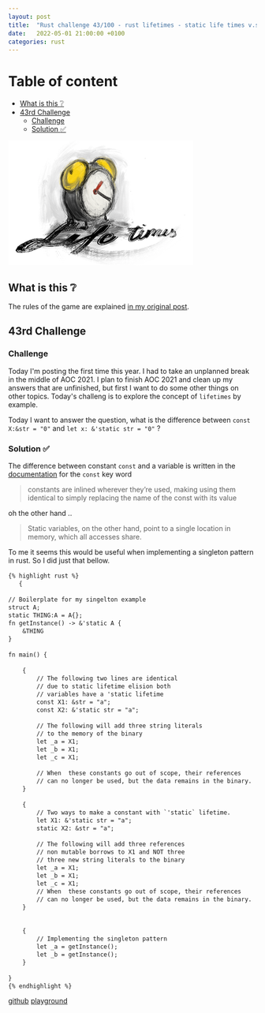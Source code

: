 ```yaml
---
layout: post
title:  "Rust challenge 43/100 - rust lifetimes - static life times v.s. constants "
date:   2022-05-01 21:00:00 +0100
categories: rust
---
```



#  Table of content
<!-- MarkdownTOC autolink="true" -->

- [What is this :grey_question:](#what-is-this-grey_question)
- [43rd Challenge](#43rd-challenge)
	- [Challenge](#challenge)
	- [Solution :white_check_mark:](#solution-white_check_mark)

<!-- /MarkdownTOC -->
![](/assets/img/lifetimes.png)
## What is this :grey_question: 

The rules of the game are explained [in my original post](https://maebli.github.io/rust/2021/10/18/100rust.html). 

## 43rd Challenge
### Challenge

Today I'm posting the first time this year. I had to take an unplanned break in the middle of AOC 2021. I plan to finish AOC 2021 and clean up my answers that are unfinished, but first I want to do some other things on other topics. Today's challeng is to explore the concept of `lifetimes` by example. 

Today I want to answer the question, what is the difference between `const X:&str = "0"` and `let x: &'static str = "0"` ? 


### Solution :white_check_mark:

The difference between constant `const` and a variable is written in the [documentation](https://doc.rust-lang.org/std/keyword.const.html) for the `const` key word 

> constants are inlined wherever they’re used, making using them identical to simply replacing the name of the const with its value

oh the other hand ..

> Static variables, on the other hand, point to a single location in memory, which all accesses share.


To me it seems this would be useful when implementing a singleton pattern in rust. So I did just that bellow.

	{% highlight rust %}
	   {

	// Boilerplate for my singelton example
	struct A;
	static THING:A = A{};
	fn getInstance() -> &'static A {
	    &THING
	}

	fn main() {

	    {
	        // The following two lines are identical
	        // due to static lifetime elision both
	        // variables have a 'static lifetime
	        const X1: &str = "a";
	        const X2: &'static str = "a";

	        // The following will add three string literals
	        // to the memory of the binary
	        let _a = X1;
	        let _b = X1;
	        let _c = X1;

	        // When  these constants go out of scope, their references
	        // can no longer be used, but the data remains in the binary.
	    }

	    {
	        // Two ways to make a constant with `'static` lifetime.
	        let X1: &'static str = "a";
	        static X2: &str = "a";

	        // The following will add three references
	        // non mutable borrows to X1 and NOT three
	        // three new string literals to the binary
	        let _a = X1;
	        let _b = X1;
	        let _c = X1;
	        // When  these constants go out of scope, their references
	        // can no longer be used, but the data remains in the binary.
	    }


	    {
	        // Implementing the singleton pattern
	        let _a = getInstance();
	        let _b = getInstance();
	    }

	}
	{% endhighlight %}


[github](https://github.com/maebli/100rustsnippets/tree/master/lifetime)
[playground](https://play.rust-lang.org/?version=stable&edition=2021&gist=501565652360d1cf64b596a2eb07fbd1)
